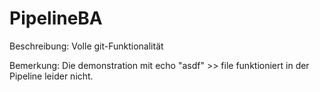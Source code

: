 # PipelineBA
Beschreibung:
    Volle git-Funktionalität 
    
Bemerkung:
    Die demonstration mit echo "asdf" >> file funktioniert in der Pipeline leider nicht.
